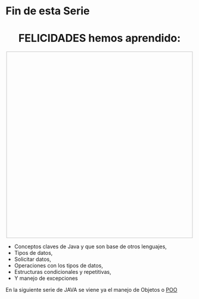 # Fin de esta Serie

<div  style="text-align:center;">
<h1>FELICIDADES hemos aprendido:</h1>
<img :src="$withBase('/gif/felicidades.gif')" width="500" height="500"/>
</div>

* Conceptos claves de Java y que son base de otros lenguajes,
* Tipos de datos,
* Solicitar datos,
* Operaciones con los tipos de datos,
* Estructuras condicionales y repetitivas,
* Y manejo de excepciones

En la siguiente serie de JAVA se viene ya el manejo de Objetos o [POO](/nuestra-documentacion/java-poo/modulo-01)  

